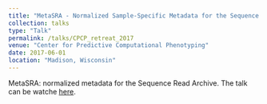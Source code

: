 ```yaml
---
title: "MetaSRA - Normalized Sample-Specific Metadata for the Sequence Read Archive"
collection: talks
type: "Talk"
permalink: /talks/CPCP_retreat_2017
venue: "Center for Predictive Computational Phenotyping"
date: 2017-06-01
location: "Madison, Wisconsin"
---
```


MetaSRA: normalized metadata for the Sequence Read Archive.  The talk can be watche [here](http://cpcp.wisc.edu/resources/cpcp-2017-retreat-phenotype-models-for-breast-cancer-screening-2-1-1-1-1-1-1-1-1).
